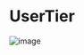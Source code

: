 # UserTier

![image](https://user-images.githubusercontent.com/42707869/89731996-bf13dc00-da75-11ea-85b8-129c2f993843.png)
